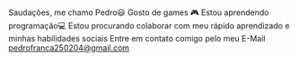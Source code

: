 Saudações, me chamo Pedro😃
Gosto de games 🎮
Estou aprendendo programação💻
Estou procurando colaborar com meu rápido aprendizado e minhas habilidades sociais
Entre em contato comigo pelo meu E-Mail  pedrofranca250204@gmail.com
